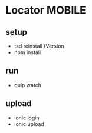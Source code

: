 # Locator MOBILE

## setup
- tsd reinstall (Version 
- npm install


## run
- gulp watch


## upload
- ionic login
- ionic upload
